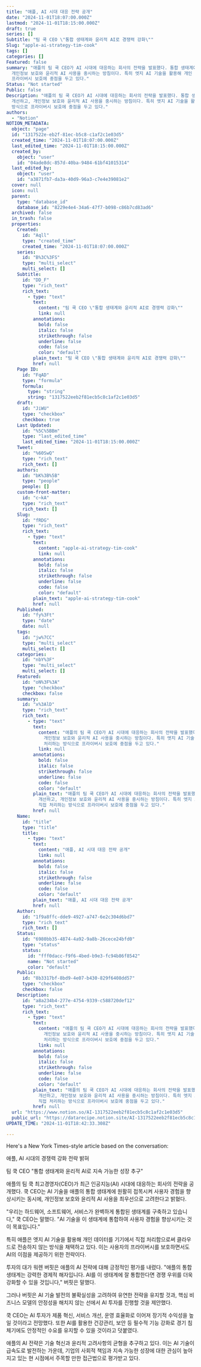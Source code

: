 ```yaml
---
title: "애플, AI 시대 대응 전략 공개"
date: "2024-11-01T18:07:00.000Z"
lastmod: "2024-11-01T18:15:00.000Z"
draft: true
series: []
Subtitle: "팀 쿡 CEO \"통합 생태계와 윤리적 AI로 경쟁력 강화\""
Slug: "apple-ai-strategy-tim-cook"
tags: []
categories: []
Featured: false
summary: "애플의 팀 쿡 CEO가 AI 시대에 대응하는 회사의 전략을 발표했다. 통합 생태계에 AI를 접목해 사용자 경험을 개선하고,
  개인정보 보호와 윤리적 AI 사용을 중시하는 방침이다. 특히 엣지 AI 기술을 활용해 개인 데이터를 기기에서 직접 처리하는 방식으로
  프라이버시 보호에 중점을 두고 있다."
Status: "Not started"
Public: false
Description: "애플의 팀 쿡 CEO가 AI 시대에 대응하는 회사의 전략을 발표했다. 통합 생태계에 AI를 접목해 사용자 경험을
  개선하고, 개인정보 보호와 윤리적 AI 사용을 중시하는 방침이다. 특히 엣지 AI 기술을 활용해 개인 데이터를 기기에서 직접 처리하는
  방식으로 프라이버시 보호에 중점을 두고 있다."
authors:
  - "Notion"
NOTION_METADATA:
  object: "page"
  id: "1317522e-eb2f-81ec-b5c8-c1af2c1e03d5"
  created_time: "2024-11-01T18:07:00.000Z"
  last_edited_time: "2024-11-01T18:15:00.000Z"
  created_by:
    object: "user"
    id: "04ade8dc-857d-40ba-9484-61bf41015314"
  last_edited_by:
    object: "user"
    id: "a3871fb7-da3a-40d9-96a3-c7e4e39081e2"
  cover: null
  icon: null
  parent:
    type: "database_id"
    database_id: "8229e4e4-34a6-47f7-b098-c86b7cd83ad6"
  archived: false
  in_trash: false
  properties:
    Created:
      id: "Aqll"
      type: "created_time"
      created_time: "2024-11-01T18:07:00.000Z"
    series:
      id: "B%3C%3FS"
      type: "multi_select"
      multi_select: []
    Subtitle:
      id: "DD_F"
      type: "rich_text"
      rich_text:
        - type: "text"
          text:
            content: "팀 쿡 CEO \"통합 생태계와 윤리적 AI로 경쟁력 강화\""
            link: null
          annotations:
            bold: false
            italic: false
            strikethrough: false
            underline: false
            code: false
            color: "default"
          plain_text: "팀 쿡 CEO \"통합 생태계와 윤리적 AI로 경쟁력 강화\""
          href: null
    Page ID:
      id: "FqAD"
      type: "formula"
      formula:
        type: "string"
        string: "1317522eeb2f81ecb5c8c1af2c1e03d5"
    draft:
      id: "JiWU"
      type: "checkbox"
      checkbox: true
    Last Updated:
      id: "%5C%5BBm"
      type: "last_edited_time"
      last_edited_time: "2024-11-01T18:15:00.000Z"
    Tweet:
      id: "%60SwQ"
      type: "rich_text"
      rich_text: []
    authors:
      id: "bK%3B%5B"
      type: "people"
      people: []
    custom-front-matter:
      id: "c~kA"
      type: "rich_text"
      rich_text: []
    Slug:
      id: "fRDG"
      type: "rich_text"
      rich_text:
        - type: "text"
          text:
            content: "apple-ai-strategy-tim-cook"
            link: null
          annotations:
            bold: false
            italic: false
            strikethrough: false
            underline: false
            code: false
            color: "default"
          plain_text: "apple-ai-strategy-tim-cook"
          href: null
    Published:
      id: "fy%3Ft"
      type: "date"
      date: null
    tags:
      id: "jw%7CC"
      type: "multi_select"
      multi_select: []
    categories:
      id: "nbY%3F"
      type: "multi_select"
      multi_select: []
    Featured:
      id: "oN%3F%3A"
      type: "checkbox"
      checkbox: false
    summary:
      id: "x%3AlD"
      type: "rich_text"
      rich_text:
        - type: "text"
          text:
            content: "애플의 팀 쿡 CEO가 AI 시대에 대응하는 회사의 전략을 발표했다. 통합 생태계에 AI를 접목해 사용자 경험을 개선하고,
              개인정보 보호와 윤리적 AI 사용을 중시하는 방침이다. 특히 엣지 AI 기술을 활용해 개인 데이터를 기기에서 직접
              처리하는 방식으로 프라이버시 보호에 중점을 두고 있다."
            link: null
          annotations:
            bold: false
            italic: false
            strikethrough: false
            underline: false
            code: false
            color: "default"
          plain_text: "애플의 팀 쿡 CEO가 AI 시대에 대응하는 회사의 전략을 발표했다. 통합 생태계에 AI를 접목해 사용자 경험을
            개선하고, 개인정보 보호와 윤리적 AI 사용을 중시하는 방침이다. 특히 엣지 AI 기술을 활용해 개인 데이터를 기기에서
            직접 처리하는 방식으로 프라이버시 보호에 중점을 두고 있다."
          href: null
    Name:
      id: "title"
      type: "title"
      title:
        - type: "text"
          text:
            content: "애플, AI 시대 대응 전략 공개"
            link: null
          annotations:
            bold: false
            italic: false
            strikethrough: false
            underline: false
            code: false
            color: "default"
          plain_text: "애플, AI 시대 대응 전략 공개"
          href: null
    Author:
      id: "1f9a8ffc-dde9-4927-a747-6e2c304d6bd7"
      type: "rich_text"
      rich_text: []
    Status:
      id: "6980bb35-4874-4a92-9a8b-26cece24bfd0"
      type: "status"
      status:
        id: "fff0dacc-f9f6-4bed-b9e3-fc94b86f8542"
        name: "Not started"
        color: "default"
    Public:
      id: "8b3317bf-8bd9-4e07-b430-829f6408dd57"
      type: "checkbox"
      checkbox: false
    Description:
      id: "a8a234b4-277e-4754-9339-c588720def12"
      type: "rich_text"
      rich_text:
        - type: "text"
          text:
            content: "애플의 팀 쿡 CEO가 AI 시대에 대응하는 회사의 전략을 발표했다. 통합 생태계에 AI를 접목해 사용자 경험을 개선하고,
              개인정보 보호와 윤리적 AI 사용을 중시하는 방침이다. 특히 엣지 AI 기술을 활용해 개인 데이터를 기기에서 직접
              처리하는 방식으로 프라이버시 보호에 중점을 두고 있다."
            link: null
          annotations:
            bold: false
            italic: false
            strikethrough: false
            underline: false
            code: false
            color: "default"
          plain_text: "애플의 팀 쿡 CEO가 AI 시대에 대응하는 회사의 전략을 발표했다. 통합 생태계에 AI를 접목해 사용자 경험을
            개선하고, 개인정보 보호와 윤리적 AI 사용을 중시하는 방침이다. 특히 엣지 AI 기술을 활용해 개인 데이터를 기기에서
            직접 처리하는 방식으로 프라이버시 보호에 중점을 두고 있다."
          href: null
  url: "https://www.notion.so/AI-1317522eeb2f81ecb5c8c1af2c1e03d5"
  public_url: "https://datarecipe.notion.site/AI-1317522eeb2f81ecb5c8c1af2c1e03d5"
UPDATE_TIME: "2024-11-01T18:42:33.308Z"

---
```



Here's a New York Times-style article based on the conversation:

애플, AI 시대의 경쟁력 강화 전략 밝혀

팀 쿡 CEO "통합 생태계와 윤리적 AI로 지속 가능한 성장 추구"

애플의 팀 쿡 최고경영자(CEO)가 최근 인공지능(AI) 시대에 대응하는 회사의 전략을 공개했다. 쿡 CEO는 AI 기술을 애플의 통합 생태계에 원활히 접목시켜 사용자 경험을 향상시키는 동시에, 개인정보 보호와 윤리적 AI 사용을 최우선으로 고려한다고 밝혔다.

"우리는 하드웨어, 소프트웨어, 서비스가 완벽하게 통합된 생태계를 구축하고 있습니다," 쿡 CEO는 말했다. "AI 기술을 이 생태계에 통합하여 사용자 경험을 향상시키는 것이 목표입니다."

특히 애플은 엣지 AI 기술을 활용해 개인 데이터를 기기에서 직접 처리함으로써 클라우드로 전송하지 않는 방식을 채택하고 있다. 이는 사용자의 프라이버시를 보호하면서도 AI의 이점을 제공하기 위한 전략이다.

투자의 대가 워렌 버핏은 애플의 AI 전략에 대해 긍정적인 평가를 내렸다. "애플의 통합 생태계는 강력한 경제적 해자입니다. AI를 이 생태계에 잘 통합한다면 경쟁 우위를 더욱 강화할 수 있을 것입니다," 버핏은 말했다.

그러나 버핏은 AI 기술 발전의 불확실성을 고려하여 유연한 전략을 유지할 것과, 핵심 비즈니스 모델의 안정성을 해치지 않는 선에서 AI 투자를 진행할 것을 제안했다.

쿡 CEO는 AI 투자가 제품 혁신, 서비스 개선, 운영 효율화로 이어져 장기적 수익성을 높일 것이라고 전망했다. 또한 AI를 활용한 건강관리, 보안 등 필수적 기능 강화로 경기 침체기에도 안정적인 수요를 유지할 수 있을 것이라고 덧붙였다.

애플의 AI 전략은 기술 혁신과 윤리적 고려사항의 균형을 추구하고 있다. 이는 AI 기술이 급속도로 발전하는 가운데, 기업의 사회적 책임과 지속 가능한 성장에 대한 관심이 높아지고 있는 현 시점에서 주목할 만한 접근법으로 평가받고 있다.

